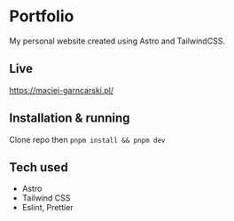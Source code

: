 # Portfolio

My personal website created using Astro and TailwindCSS.

## Live

https://maciej-garncarski.pl/

## Installation & running

Clone repo then
`pnpm install && pnpm dev`

## Tech used

- Astro
- Tailwind CSS
- Eslint, Prettier
